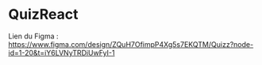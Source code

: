 # QuizReact

Lien du Figma : https://www.figma.com/design/ZQuH7OfimpP4Xg5s7EKQTM/Quizz?node-id=1-20&t=iY6LVNyTRDiUwFyI-1

